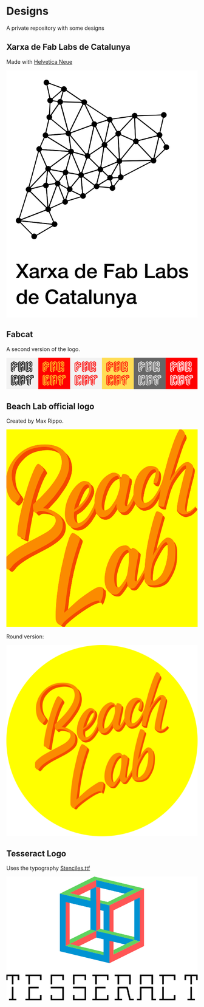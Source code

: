 # Designs

A private repository with some designs

## Xarxa de Fab Labs de Catalunya

Made with [Helvetica Neue](fabcat1/helvetica_neue_lt_std/)

![v2](fabcat1/fabcat.svg)

## Fabcat

A second version of the logo.

![v2](fabcat2/fabcatv2.svg)

## Beach Lab official logo

Created by Max Rippo.

![v2](beachlab/beachlab.svg)

Round version:

![round](beachlab/beachlabround.svg)

## Tesseract Logo

Uses the typography [Stenciles.ttf](tesseract/Stenciles.ttf)

![tesseract](tesseract/tesseract.svg)